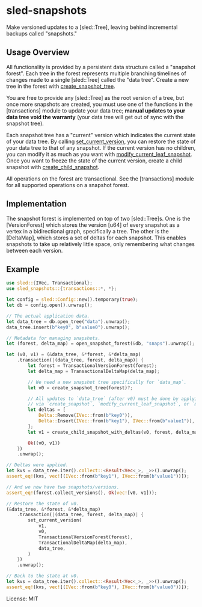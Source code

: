 # sled-snapshots

Make versioned updates to a [sled::Tree], leaving behind incremental backups called "snapshots."

## Usage Overview

All functionality is provided by a persistent data structure called a "snapshot forest". Each tree in the forest represents
multiple branching timelines of changes made to a single [sled::Tree] called the "data tree". Create a new tree in the
forest with [create_snapshot_tree](crate::transactions::create_snapshot_tree).

You are free to provide any [sled::Tree] as the root version of a tree, but once more snapshots are created, you must use
one of the functions in the [transactions] module to update your data tree; **manual updates to your data tree void the
warranty** (your data tree will get out of sync with the snapshot tree).

Each snapshot tree has a "current" version which indicates the current state of your data tree. By calling
[set_current_version](crate::transactions::set_current_version), you can restore the state of your data tree to that of any
snapshot. If the current version has no children, you can modify it as much as you want with
[modify_current_leaf_snapshot](crate::transactions::modify_current_leaf_snapshot). Once you want to freeze the state of the
current version, create a child snapshot with [create_child_snapshot](crate::transactions::create_child_snapshot).

All operations on the forest are transactional. See the [transactions] module for all supported operations on a snapshot
forest.

## Implementation

The snapshot forest is implemented on top of two [sled::Tree]s. One is the [VersionForest] which stores the version [u64] of
every snapshot as a vertex in a bidirectional graph, specifically a tree. The other is the [DeltaMap], which stores a set of
deltas for each snapshot. This enables snapshots to take up relatively little space, only remembering what changes between
each version.

## Example

```rust
use sled::{IVec, Transactional};
use sled_snapshots::{transactions::*, *};

let config = sled::Config::new().temporary(true);
let db = config.open().unwrap();

// The actual application data.
let data_tree = db.open_tree("data").unwrap();
data_tree.insert(b"key0", b"value0").unwrap();

// Metadata for managing snapshots.
let (forest, delta_map) = open_snapshot_forest(&db, "snaps").unwrap();

let (v0, v1) = (&data_tree, &*forest, &*delta_map)
    .transaction(|(data_tree, forest, delta_map)| {
        let forest = TransactionalVersionForest(forest);
        let delta_map = TransactionalDeltaMap(delta_map);

        // We need a new snapshot tree specifically for `data_map`.
        let v0 = create_snapshot_tree(forest)?;

        // All updates to `data_tree` (after v0) must be done by applying `Delta`s
        // via `create_snapshot`, `modify_current_leaf_snapshot`, or `modify_leaf_snapshot`.
        let deltas = [
            Delta::Remove(IVec::from(b"key0")),
            Delta::Insert(IVec::from(b"key1"), IVec::from(b"value1")),
        ];
        let v1 = create_child_snapshot_with_deltas(v0, forest, delta_map, data_tree, &deltas)?;

        Ok((v0, v1))
    })
    .unwrap();

// Deltas were applied.
let kvs = data_tree.iter().collect::<Result<Vec<_>, _>>().unwrap();
assert_eq!(kvs, vec![(IVec::from(b"key1"), IVec::from(b"value1"))]);

// And we now have two snapshots/versions.
assert_eq!(forest.collect_versions(), Ok(vec![v0, v1]));

// Restore the state of v0.
(&data_tree, &*forest, &*delta_map)
    .transaction(|(data_tree, forest, delta_map)| {
        set_current_version(
            v1,
            v0,
            TransactionalVersionForest(forest),
            TransactionalDeltaMap(delta_map),
            data_tree,
        )
    })
    .unwrap();

// Back to the state at v0.
let kvs = data_tree.iter().collect::<Result<Vec<_>, _>>().unwrap();
assert_eq!(kvs, vec![(IVec::from(b"key0"), IVec::from(b"value0"))]);
```

License: MIT
